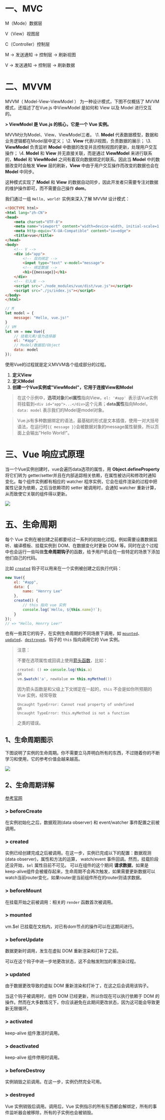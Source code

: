 # 一、MVC

M（Mode）数据层

V（View）视图层

C（Controller）控制层

M -> 发送通知 -> 控制层 -> 刷新视图

V  -> 发送通知 -> 控制层 -> 刷新数据

# 二、MVVM

MVVM（ Model-View-ViewModel ） 为一种设计模式，下图不仅概括了 MVVM 模式，还描述了在Vue.js 中ViewModel 是如何和 View 以及 Model 进行交互的。

**\> ViewModel 是 Vue.js 的核心，它是一个 Vue 实例。**

MVVM分为Model、View、ViewModel三者。
\1. **Model** 代表数据模型，数据和业务逻辑都在Model层中定义；
\2. **View** 代表UI视图，负责数据的展示；
\3. **ViewModel** 负责监听 **Model** 中数据的改变并且控制视图的更新，处理用户交互操作；
\4. **Model** 和 **View** 并无直接关联，而是通过 **ViewModel** 来进行联系的，**Model** 和 **ViewModel** 之间有着双向数据绑定的联系。因此当 **Model** 中的数据改变时会触发 **View** 层的刷新，**View** 中由于用户交互操作而改变的数据也会在 **Model** 中同步。

这种模式实现了 **Model** 和 **View** 的数据自动同步，因此开发者只需要专注对数据的维护操作即可，而不需要自己操作 **dom**。

我们通过一组 `Hello, world!` 实例来深入了解 MVVM 设计模式：

```html
<!DOCTYPE html>
<html lang="zh-CN">
<head>
    <meta charset="UTF-8">
    <meta name="viewport" content="width=device-width, initial-scale=1.0">
    <meta http-equiv="X-UA-Compatible" content="ie=edge">
    <title>vue</title>
</head>
<body>
    <!-- V -->
    <div id="app">
        <!-- 双向绑定 -->
        <input type="text" v-model="message">
        <!-- 绑定数据 -->
        <h1>{{message}}</h1>
    </div>
    <!-- 引入库 -->
    <script src="./node_modules/vue/dist/vue.js"></script>
    <script src="./js/index.js"></script>
</body>
</html>
```

```js
// M
let model = {
    message: "Hello, vue.js!"
}
// VM
let vm = new Vue({
    // 挂载元素/值为选择器
    el: "#app",
    // Model/数据层/Object
    data: model
});
```

使用Vue的过程就是定义MVVM各个组成部分的过程。

1. **定义View**
2. **定义Model**
3. **创建一个Vue实例或"ViewModel"，它用于连接View和Model**

> 在这个示例中，**选项对象**的**el属性**指向View，`el: '#app' `表示该Vue实例将挂载到`<div id="app">...</div>`这个元素；**data属性**指向Model，`data: model` 表示我们的Model是model对象。

> Vue.js有多种数据绑定的语法，最基础的形式是文本插值，使用一对大括号语法，在运行时`{{ message }}`会被数据对象的message属性替换，所以页面上会输出"Hello World!"。

# 三、Vue 响应式原理

当一个Vue实例创建时，vue会遍历data选项的属性，用 **Object.defineProperty** 将它们转为 getter/setter并且在内部追踪相关依赖，在属性被访问和修改时通知变化。每个组件实例都有相应的 watcher 程序实例，它会在组件渲染的过程中把属性记录为依赖，之后当依赖项的 setter 被调用时，会通知 watcher 重新计算，从而致使它关联的组件得以更新。

![](./IMGS/response-yuanli.jpg)

# 五、生命周期

每个 Vue 实例在被创建之前都要经过一系列的初始化过程。例如需要设置数据监听、编译模板、挂载实例到 DOM、在数据变化时更新 DOM 等。同时在这个过程中也会运行一些叫做**生命周期钩子**的函数，给予用户机会在一些特定的场景下添加他们自己的代码。

比如 [`created`](https://cn.vuejs.org/v2/api/#created) 钩子可以用来在一个实例被创建之后执行代码：

```javascript
new Vue({
    el: "#app",
    data: {
        name: "Henrry Lee"
    },
    created() {
        // this 指向 vue 实例
        console.log(`Hello, ${this.name}!`);
    }
});
// => "Hello, Henrry Lee!"
```

也有一些其它的钩子，在实例生命周期的不同场景下调用，如 [`mounted`](https://cn.vuejs.org/v2/api/#mounted)、[`updated`](https://cn.vuejs.org/v2/api/#updated)、[`destroyed`](https://cn.vuejs.org/v2/api/#destroyed)。钩子的 `this` 指向调用它的 Vue 实例。

> 注意：
>
> 不要在选项属性或回调上使用[箭头函数](https://developer.mozilla.org/zh-CN/docs/Web/JavaScript/Reference/Functions/Arrow_functions)，比如：
>
> ```js
> created: () => console.log(this.a)
> OR
> vm.$watch('a', newValue => this.myMethod())
> ```
>
> 因为箭头函数是和父级上下文绑定在一起的，`this` 不会是如你所预期的 Vue 实例，经常导致 
>
> ```
> Uncaught TypeError: Cannot read property of undefined
> OR
> Uncaught TypeError: this.myMethod is not a function
> ```
>
> 之类的错误。

## 1、生命周期图示

下图说明了实例的生命周期。你不需要立马弄明白所有的东西，不过随着你的不断学习和使用，它的参考价值会越来越高。

![](IMGS/lifecycle.png)

## 2、生命周期详解

[参考官网](https://cn.vuejs.org/v2/api/#%E9%80%89%E9%A1%B9-%E7%94%9F%E5%91%BD%E5%91%A8%E6%9C%9F%E9%92%A9%E5%AD%90)

### \> beforeCreate

在实例初始化之后，数据观测(data observer) 和 event/watcher 事件配置之前被调用。

### \> created

实例已经创建完成之后被调用。在这一步，实例已完成以下的配置：数据观测(data observer)，属性和方法的运算， watch/event 事件回调。然而，挂载阶段还没开始，`$el` 属性目前不可见。 可以在组件的这个期间 **请求数据**，如果是keep-alive组件会被缓存起来，生命周期不会再次触发，如果需要更新数据可以watch当前router变化，如果router是当前组件所在的router则请求数据。

### \> beforeMount

在挂载开始之前被调用：相关的 `render` 函数首次被调用。

### \> mounted

vm.$el 已挂载在文档内，对已有dom节点的操作可以在这期间进行。

### \> beforeUpdate

数据更新时调用，发生在虚拟 DOM 重新渲染和打补丁之前。

可以在这个钩子中进一步地更改状态，这不会触发附加的重渲染过程。

### \> updated

由于数据更改导致的虚拟 DOM 重新渲染和打补丁，在这之后会调用该钩子。

当这个钩子被调用时，组件 DOM 已经更新，所以你现在可以执行依赖于 DOM 的操作。然而在大多数情况下，你应该避免在此期间更改状态，因为这可能会导致更新无限循环。

### \> activated

keep-alive 组件激活时调用。

### \> deactivated

keep-alive 组件停用时调用。

### \> beforeDestroy

实例销毁之前调用。在这一步，实例仍然完全可用。

### \> destroyed

Vue 实例销毁后调用。调用后，Vue 实例指示的所有东西都会解绑定，所有的事件监听器会被移除，所有的子实例也会被销毁。











